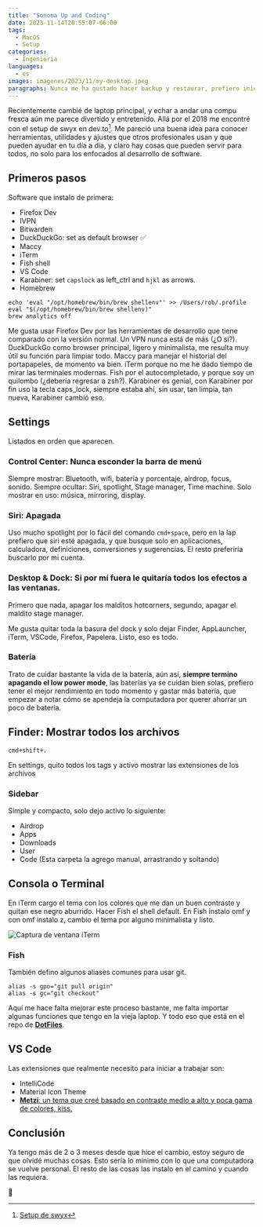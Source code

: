 ```yaml
---
title: "Sonoma Up and Coding"
date: 2023-11-14T20:55:07-06:00
tags:
  - MacOS
  - Setup
categories:
  - Ingenieria
languages:
  - es
images: imagenes/2023/11/my-desktop.jpeg
paragraphs: Nunca me ha gustado hacer backup y restaurar, prefiero iniciar un setup desde cero. Mi setup es relativamente simple. Quiero escribir este post para compartir mis utilidades de día a día, así como algunos ajustes, y también para ahorrarme tiempo en futuros setups.
---
```


Recientemente cambié de laptop principal, y echar a andar una compu fresca aún me parece divertido y entretenido. Allá por el 2018 me encontré con el setup de swyx en dev.to[^1]. Me pareció una buena idea para conocer herramientas, utilidades y ajustes que otros profesionales usan y que pueden ayudar en tu día a día, y claro hay cosas que pueden servir para todos, no solo para los enfocados al desarrollo de software.

## Primeros pasos

Software que instalo de primera:

- Firefox Dev
- IVPN
- Bitwarden
- DuckDuckGo: set as default browser ✅
- Maccy
- iTerm
- Fish shell
- VS Code
- Karabiner: set `capslock` as left_ctrl and `hjkl` as arrows.
- Homebrew

```shell
echo 'eval "/opt/homebrew/bin/brew shellenv"' >> /Users/rob/.profile
eval "$(/opt/homebrew/bin/brew shellenv)"
brew analytics off
```

Me gusta usar Firefox Dev por las herramientas de desarrollo que tiene comparado con la versión normal. Un VPN nunca está de más (¿O sí?). DuckDuckGo como browser principal, ligero y minimalista, me resulta muy útil su función para limpiar todo. Maccy para manejar el historial del portapapeles, de momento va bien. iTerm porque no me he dado tiempo de mirar las terminales modernas. Fish por el autocompletado, y porque soy un quilombo (¿debería regresar a zsh?). Karabiner es genial, con Karabiner por fin uso la tecla caps_lock, siempre estaba ahí, sin usar, tan limpia, tan nueva, Karabiner cambió eso.

## Settings

Listados en orden que aparecen.

### Control Center: Nunca esconder la barra de menú

Siempre mostrar: Bluetooth, wifi, batería y porcentaje, airdrop, focus, sonido.
Siempre ocultar: Siri, spotlight, Stage manager, Time machine.
Solo mostrar en uso: música, mirroring, display.

### Siri: Apagada

Uso mucho spotlight por lo fácil del comando `cmd+space`, pero en la lap prefiero que siri esté apagada, y que busque solo en aplicaciones, calculadora, definiciones, conversiones y sugerencias. El resto preferiría buscarlo por mi cuenta.

### Desktop & Dock: Si por mí fuera le quitaría todos los efectos a las ventanas.

Primero que nada, apagar los malditos hotcorners, segundo, apagar el maldito stage manager.

Me gusta quitar toda la basura del dock y solo dejar Finder, AppLauncher, iTerm, VSCode, Firefox, Papelera. Listo, eso es todo.

### Batería

Trato de cuidar bastante la vida de la batería, aún así, **siempre termino apagando el low power mode**, las baterías ya se cuidan bien solas, prefiero tener el mejor rendimiento en todo momento y gastar más batería, que empezar a notar cómo se apendeja la computadora por querer ahorrar un poco de batería.

## Finder: Mostrar todos los archivos

```cmd+shift+.```

En settings, quito todos los tags y activo mostrar las extensiones de los archivos

### Sidebar

Simple y compacto, solo dejo activo lo siguiente:

- Airdrop
- Apps
- Downloads
- User
- Code (Esta carpeta la agrego manual, arrastrando y soltando)

## Consola o Terminal

En iTerm cargo el tema con los colores que me dan un buen contraste y quitan ese negro aburrido. Hacer Fish el shell default. En Fish instalo omf y con omf instalo z, cambio el tema por alguno minimalista y listo. 

![Captura de ventana iTerm](/imagenes/2023/11/my-iTerm.png "Mi terminal")

### Fish

También defino algunos aliases comunes para usar git.

```
alias -s gpo="git pull origin"                                     
alias -s gc="git checkout"
```

Aquí me hace falta mejorar este proceso bastante, me falta importar algunas funciones que tengo en la vieja laptop. Y todo eso que está en el repo de **<a href="https://github.com/quowtf/dotfiles" target="_blank">DotFiles</a>**.

## VS Code

Las extensiones que realmente necesito para iniciar a trabajar son:

- IntelliCode
- Material Icon Theme
- [**Metzi**: un tema que creé basado en contraste medio a alto y poca gama de colores, kiss.](/2020/05/01/mi-primer-tema-para-vs-code)

## Conclusión

Ya tengo más de 2 o 3 meses desde que hice el cambio, estoy seguro de que olvidé muchas cosas. Esto sería lo mínimo con lo que una computadora se vuelve personal. El resto de las cosas las instalo en el camino y cuando las requiera.

🍻

[^1]: <a href="https://dev.to/swyx/my-new-mac-setup-4ibi" target="_blank">Setup de swyx</a>
